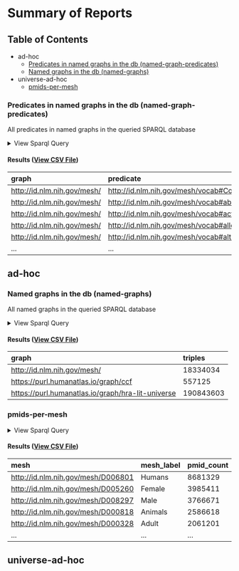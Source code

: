 # Summary of Reports

  ## Table of Contents

* ad-hoc
  * [Predicates in named graphs in the db (named-graph-predicates)](#named-graph-predicates)
  * [Named graphs in the db (named-graphs)](#named-graphs)
* universe-ad-hoc
  * [pmids-per-mesh](#pmids-per-mesh)



### <a id="named-graph-predicates"></a>Predicates in named graphs in the db (named-graph-predicates)

All predicates in named graphs in the queried SPARQL database

<details>
  <summary>View Sparql Query</summary>

```sparql
#+ summary: Predicates in named graphs in the db
#+ description: All predicates in named graphs in the queried SPARQL database

SELECT ?graph ?predicate
WHERE {
  GRAPH ?graph {
    [] ?predicate [] .
  }
  hint:Query hint:analytic "true" .
}
GROUP BY ?graph ?predicate
ORDER BY ?graph ?predicate

```

([View Source](../../queries/ad-hoc/named-graph-predicates.rq))
</details>

#### Results ([View CSV File](reports/ad-hoc/named-graph-predicates.csv))

| graph | predicate |
| :--- | :--- |
| http://id.nlm.nih.gov/mesh/ | http://id.nlm.nih.gov/mesh/vocab#Concept |
| http://id.nlm.nih.gov/mesh/ | http://id.nlm.nih.gov/mesh/vocab#abbreviation |
| http://id.nlm.nih.gov/mesh/ | http://id.nlm.nih.gov/mesh/vocab#active |
| http://id.nlm.nih.gov/mesh/ | http://id.nlm.nih.gov/mesh/vocab#allowableQualifier |
| http://id.nlm.nih.gov/mesh/ | http://id.nlm.nih.gov/mesh/vocab#altLabel |
| ... | ... |

## ad-hoc

### <a id="named-graphs"></a>Named graphs in the db (named-graphs)

All named graphs in the queried SPARQL database

<details>
  <summary>View Sparql Query</summary>

```sparql
#+ summary: Named graphs in the db
#+ description: All named graphs in the queried SPARQL database

SELECT ?graph (COUNT(*) as ?triples) WHERE {
  GRAPH ?graph {
    ?s ?p ?o .
  }
}
GROUP BY ?graph
ORDER BY ?graph

```

([View Source](../../queries/ad-hoc/named-graphs.rq))
</details>

#### Results ([View CSV File](reports/ad-hoc/named-graphs.csv))

| graph | triples |
| :--- | :--- |
| http://id.nlm.nih.gov/mesh/ | 18334034 |
| https://purl.humanatlas.io/graph/ccf | 557125 |
| https://purl.humanatlas.io/graph/hra-lit-universe | 190843603 |


### <a id="pmids-per-mesh"></a>pmids-per-mesh



<details>
  <summary>View Sparql Query</summary>

```sparql
PREFIX schema: <http://schema.org/>
PREFIX meshv: <http://id.nlm.nih.gov/mesh/vocab#>
PREFIX rdfs: <http://www.w3.org/2000/01/rdf-schema#>
PREFIX MESH: <http://id.nlm.nih.gov/mesh/>
PREFIX HRAlitUniverse: <https://purl.humanatlas.io/graph/hra-lit-universe>

SELECT ?mesh (SAMPLE(?mesh_label) as ?mesh_label) (COUNT(?pmid) as ?pmid_count)
FROM MESH:
FROM HRAlitUniverse:
WHERE {
  ?mesh rdfs:label ?mesh_label .
  ?pmid schema:about ?mesh .
  hint:Query hint:analytic "true" .
}
GROUP BY ?mesh
ORDER BY DESC(?pmid_count)

```

([View Source](../../queries/universe-ad-hoc/pmids-per-mesh.rq))
</details>

#### Results ([View CSV File](reports/universe-ad-hoc/pmids-per-mesh.csv))

| mesh | mesh_label | pmid_count |
| :--- | :--- | :--- |
| http://id.nlm.nih.gov/mesh/D006801 | Humans | 8681329 |
| http://id.nlm.nih.gov/mesh/D005260 | Female | 3985411 |
| http://id.nlm.nih.gov/mesh/D008297 | Male | 3766671 |
| http://id.nlm.nih.gov/mesh/D000818 | Animals | 2586618 |
| http://id.nlm.nih.gov/mesh/D000328 | Adult | 2061201 |
| ... | ... | ... |

## universe-ad-hoc

  